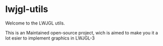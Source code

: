 # lwjgl-utils
Welcome to the LWJGL utils.

This is an Maintained open-source project, wich is aimed to make you it a lot esier to implement graphics in LWJGL-3

